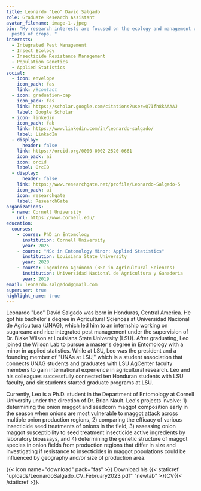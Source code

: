 ```yaml
---
title: Leonardo "Leo" David Salgado
role: Graduate Research Assistant
avatar_filename: image-1-.jpeg
bio: "My research interests are focused on the ecology and management of insect
  pests of crops. "
interests:
  - Integrated Pest Management
  - Insect Ecology
  - Insecticide Resistance Management
  - Population Genetics
  - Applied Statistics
social:
  - icon: envelope
    icon_pack: fas
    link: /#contact
  - icon: graduation-cap
    icon_pack: fas
    link: https://scholar.google.com/citations?user=Q7Ifh8kAAAAJ
    label: Google Scholar
  - icon: linkedin
    icon_pack: fab
    link: https://www.linkedin.com/in/leonardo-salgado/
    label: LinkedIn
  - display:
      header: false
    link: https://orcid.org/0000-0002-2520-0661
    icon_pack: ai
    icon: orcid
    label: OrcID
  - display:
      header: false
    link: https://www.researchgate.net/profile/Leonardo-Salgado-5
    icon_pack: ai
    icon: researchgate
    label: ResearchGate
organizations:
  - name: Cornell University
    url: https://www.cornell.edu/
education:
  courses:
    - course: PhD in Entomology
      institution: Cornell University
      year: 2025
    - course: "MSc in Entomology Minor: Applied Statistics"
      institution: Louisiana State University
      year: 2020
    - course: Ingeniero Agrónomo (BSc in Agricultural Sciences)
      institution: Universidad Nacional de Agricultura y Ganaderia
      year: 2019
email: leonardo.salgadod@gmail.com
superuser: true
highlight_name: true
---
```

Leonardo "Leo" David Salgado was born in Honduras, Central America. He got his bachelor's degree in Agricultural Sciences at Universidad Nacional de Agricultura (UNAG), which led him to an internship working on sugarcane and rice integrated pest management under the supervision of Dr. Blake Wilson at Louisiana State University (LSU). After graduating, Leo joined the Wilson Lab to pursue a master's degree in Entomology with a minor in applied statistics. While at LSU, Leo was the president and a founding member of "UNAs at LSU," which is a student association that connects UNAG students and graduates with LSU AgCenter faculty members to gain international experience in agricultural research. Leo and his colleagues successfully connected ten Honduran students with LSU faculty, and six students started graduate programs at LSU. 

Currently, Leo is a Ph.D. student in the Department of Entomology at Cornell University under the direction of Dr. Brian Nault. Leo's projects involve: 1) determining the onion maggot and seedcorn maggot composition early in the season when onions are most vulnerable to maggot attack across multiple onion production regions, 2) comparing the efficacy of various insecticide seed treatments of onions in the field, 3) assessing onion maggot susceptibility to seed treatment insecticide active ingredients by laboratory bioassays, and 4) determining the genetic structure of maggot species in onion fields from production regions that differ in size and investigating if resistance to insecticides in maggot populations could be influenced by geography and/or size of production area. 

{{< icon name="download" pack="fas" >}} Download his {{< staticref "uploads/LeonardoSalgado_CV_February2023.pdf" "newtab" >}}CV{{< /staticref >}}.